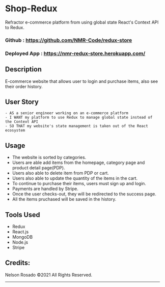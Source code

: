 # Shop-Redux

Refractor e-commerce platform from using global state React's Context API to Redux.

### Github : https://github.com/NMR-Code/redux-store

### Deployed App : https://nmr-redux-store.herokuapp.com/

## Description

E-commerce website that allows user to login and purchase items, also see their order history.

## User Story

```
- AS a senior engineer working on an e-commerce platform
- I WANT my platform to use Redux to manage global state instead of the Context API
- SO THAT my website's state management is taken out of the React ecosystem
```

## Usage

- The website is sorted by categories.
- Users are able add items from the homepage, category page and product detail page(PDP).
- Users also able to delete item from PDP or cart.
- Users also able to update the quantity of the items in the cart.
- To continue to purchase their items, users must sign up and login.
- Payments are handled by Stripe.
- Once the user checks-out, they will be redirected to the success page.
- All the items pruchased will be saved in the history.

## Tools Used

- Redux
- React.js
- MongoDB
- Node.js
- Stripe

## Credits:

Nelson Rosado ©2021 All Rights Reserved.

---
